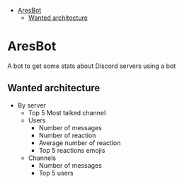 - [AresBot](#aresbot)
  - [Wanted architecture](#wanted-architecture)

# AresBot

A bot to get some stats about Discord servers using a bot

## Wanted architecture

- By server
  - Top 5 Most talked channel
  - Users
    - Number of messages
    - Number of reaction
    - Average number of reaction
    - Top 5 reactions emojis
  - Channels
    - Number of messages
    - Top 5 users
